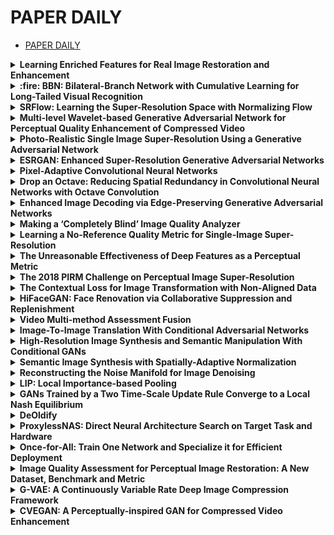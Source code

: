 # PAPER DAILY

- [PAPER DAILY](#paper-daily)

<details>
<summary><b>Learning Enriched Features for Real Image Restoration and Enhancement</b></summary>

MIRNet：注意力、多尺度的集大成网络。开源完善。声称是图像恢复的SOTA。ECCV 2020

- [tag] 图像增强
- [tag] 注意力

前人工作大多处理全分辨图像，或处理渐进的低分辨率表示。作者认为前者空域建模准确但语义建模不健壮，后者反之。本文希望在网络中保持高分辨率表示，同时从低分辨率表示中获取较好的语义信息。

大致集成了以下模块：多尺度卷积及其信息交互，空域和通道域注意力建模，基于注意力的多尺度特征融合。

经过如此繁杂的处理，作者认为提取的特征是enriched的。在多个image benchmark上达到了SOTA。

网络整体如图1所示，是一个块堆叠结构。每个块内部有两个多尺度残差块，多尺度残差块内部类似RANet结构，即降分辨率得到低分辨率表示，然后与高分辨率表示之间有交互。

![fig](../imgs/pd_201015_1.jpeg)

交互具有选择性，如图2所示，本质就是基于注意力融合。

![fig](../imgs/pd_201015_2.jpeg)

空域和通道域注意力见图3。一般操作。

![fig](../imgs/pd_201015_3.jpeg)

总的来说就是集大成，设计没啥特别的，但效果好（我怀疑速度很慢）。

</details>

<details>
<summary><b>:fire: BBN: Bilateral-Branch Network with Cumulative Learning for Long-Tailed Visual Recognition</b></summary>

BBN：分开训练特征提取和分类器。长尾分类当年SOTA。CVPR 2020

- [tag] 图像分类
- [tag] 长尾分布

首先作者揭示，广泛用于长尾分布的重采样技术，虽然会增强分类器的学习，但在一定程度上会损害特征学习。

之后是一个有趣的实验。作者先用三种方式训练网络，然后冻结主干网络（所谓的特征提取部分），从零重训分类器，得到如图2结果。本文的motivation就出来了。

![fig](../imgs/pd_201017_1.jpeg)

本文就希望同时兼顾二者的训练。

如图3，作者搭建了一个双路网络，称为BBN。在上路，数据是均匀采样的；在下路，数据是重均衡采样的。双路输出的特征通过加权组合，等价于双路的loss加权组合得到最终的loss。作者也将这种策略归为课程学习。

权重$\alpha$是变化的：在初始阶段更重视上路，在后期更重视下路。

具体而言，$\alpha = 1 - \left(\frac{T}{T_{max}}\right)^2$，$T$是epoch数。随着epoch增加，$\alpha$会加速减小。即给初始阶段提供了足够的时间。补充材料图7也说明了这一点，但貌似没有实验。

![fig](../imgs/pd_201017_2.jpeg)

注意特征提取模块的参数是共享的。

</details>

<details>
<summary><b>SRFlow: Learning the Super-Resolution Space with Normalizing Flow</b></summary>

SRFlow：基于Flow的生成方法。训练稳定，单一损失，变换结果简单，可逆。ECCV 2020

- [tag] 图像超分辨
- [tag] Flow
- [tag] 4 stars

> 20-10-17

SR问题是一个经典的病态问题，有很多可能的解。这一事实很重要，但被现有方法忽略了：现有方法是限定的（deterministic），基于重建loss和对抗loss的组合学习。

本文提出用归一化的flow完成SR，损失函数仅使用负对数似然。该方案更贴近病态问题的本质，也能够生成多样的输出。

最关键的还是灵活改变输出。

作者称，SRFlow的PSNR和perceptual quality metrics都超过了GAN方法，太强了。

具体而言，本文设计了一个conditional normalizing flow结构。所谓conditional，就是提供LR条件下，预测潜在的HR的条件分布。

从第三章开始的方法没有细看了。

</details>

<details>
<summary><b>Multi-level Wavelet-based Generative Adversarial Network for Perceptual Quality Enhancement of Compressed Video</b></summary>

MW-GAN：在小波域增强主观质量。ECCV 2020

- [tag] 压缩视频增强
- [tag] GANs
- [tag] 小波域
- [tag] 2 stars

> 20-10-17

Motivation（图2）：主观质量与高频分量高度相关。现有增强方法大多都无法提升甚至恶化主观质量。说明方法：观察小波变换后的高频分量的能量大小。

![fig](../imgs/pd_201017_3.jpeg)

网络设计（图3）：典型的GAN设计，只不过处理对象和训练标签都是图像的小波谱。

![fig](../imgs/pd_201017_4.jpeg)

loss由小波域重建loss、运动补偿loss和对抗loss组成。对抗loss是随着epoch增大逐渐参与进来的，运动补偿loss是逐渐退出的，小波域重建loss在不同子带上有不同权重。

小提示（和作者交流）：

- 虽然故事说主观与高频很相关，但权重是一样的，并非重点收敛高频子带或放弃低频子带。
- 在小波域和像素域监督其实没啥区别。在小波域监督也会导致模糊。
- 用RGB训练比在Y上训练效果更明显。
- Multi-level对抗监督的做法被广泛使用，效果不错。
- 对压缩图像而言，保真也是很重要的，因此不能像SR那样随意。

后记：

- 主观效果不明显，原因是去掉了perceptual loss。

</details>

<details>
<summary><b>Photo-Realistic Single Image Super-Resolution Using a Generative Adversarial Network</b></summary>

SRGAN：第一个实现4倍升采样的细节恢复网络。CVPR 2017

- [tag] 图像超分辨
- [tag] GANs
- [tag] 5 stars

> 20-10-18

训练loss由content loss和对抗loss组成。对抗loss会迫使结果更接近自然图像。content loss要求perceptual相似性（VGG中后端特征的相似性），而非像素level的相似性。

结果显示，SRGAN的MOS得分要显著高于传统CNN的结果。

由图2，PSNR和SSIM高的图像，其主观质量并非最高的。

数据集获取：将HR图像高斯模糊，然后降采样。

训练是交替优化鉴别器D和生成器G。鉴别器的优化目标是：

![fig](../imgs/pd_201018_1.jpeg)

很简单，就是要准确认出真实图像，并且识别出假图像。

生成器是B个结构相同的块组成的。升采样通过sub-pixel（重排）实现。

根据[44]的建议，网络没有使用最大池化，并且使用了$\alpha=0.2$的LeakyReLU。鉴别器网络是8层3x3卷积层，每一层通道数从64到512增加，隔2层翻1倍。当通道数翻倍时，图像长和宽减小1/2（因为是分类器）。

![fig](../imgs/pd_201018_2.jpeg)

生成器的loss采用组合形式：

![fig](../imgs/pd_201018_3.jpeg)

其中第一项是VGG loss，即经过预训练的19层VGG网络的第j次卷积后（经ReLU激活）、第i次最大池化前输出的特征图的MSE：

![fig](../imgs/pd_201018_4.jpeg)

$\phi$就是VGG参数。

第二项对抗loss，刻画生成图像与自然图像的差距，由监督器决定差距大小：

![fig](../imgs/pd_201018_5.jpeg)

根据[22]，为了使梯度表现更好，该式没有使用$\log{(1 - D)}$。想象一下，如果D输出趋于0，那么loss应该越大越好，因此式6更好。

作者对比了content loss用MSE，VGG22和VGG54的结果，发现VGG54的MOS分表现最好。

</details>

<details>
<summary><b>ESRGAN: Enhanced Super-Resolution Generative Adversarial Networks</b></summary>

ESRGAN：改进SRGAN的细节问题。ECCVW 2018

- [tag] 图像超分辨
- [tag] GANs
- [tag] 4 stars

> 20-10-18

改进：

- 使用Residual-in-Residual Dense Block。
  - 取消了BN操作。
  - RRDB输出经过scaling后传输。
- 参数初始化方差尽可能小。实验证实的。
- 让鉴别器分辨两个图像哪个更真实，而不是判断是否真实。
- VGG loss改为对比激活前的特征。

最后，为了权衡PSNR和感知质量，作者尝试了网络参数插值和图像插值，结果是前者更好。

ESRGAN的整体结构和SRGAN保持一致（图3），但细节被修改。见图4。

![fig](../imgs/pd_201018_6.jpeg)

![fig](../imgs/pd_201018_7.jpeg)

当训练数据和测试数据存在差距时，使用BN会导致伪影[26,32]。因此去除。所谓的Residual in Residual，就是大Residual嵌套小Residual。RRDB输出经过放缩后再并入主路，增强稳定性[35,26]。

鉴别器的loss和生成器的对抗loss分别改成了以下形式：

![fig](../imgs/pd_201018_8.jpeg)

其中RaD是指Relativistic average Discriminator：

![fig](../imgs/pd_201018_9.jpeg)

内部期望是在mini-batch上计算的。再具体：

![fig](../imgs/pd_201018_10.jpeg)

最后，作者将VGG loss改为未激活的对比。这是因为特征图稀疏，激活后几乎都是inactive的。

生成器的loss改为三项，即最后加上一个L1重建loss，见式3。

$$
L_G = L_{percep} + \lambda L_G^{Ra} + \eta L_1
$$

为了让PSNR和感知质量权衡，或抑制GAN导致的噪声，我们可以调整L1 loss和对抗loss的权重。但这样做很麻烦。

在训练阶段，我们先用L1 loss训练生成器。然后再用式3的组合loss训练整个GAN。

</details>

<details>
<summary><b>Pixel-Adaptive Convolutional Neural Networks</b></summary>

PAC：给卷积核乘以可学习的、spatially varying的权值。借鉴双边滤波器思想。CVPR 2019

- [tag] CNNs
- [tag] 注意力
- [tag] 4 stars

> 20-10-19

看这篇论文前，可以回忆[双边滤波器](https://www.cnblogs.com/wangguchangqing/p/6416401.html)。不同于高斯滤波器（仅考虑位置关系），双边滤波器引入了$\alpha$截尾均值滤波器，考虑像素灰度值之间的差异；然后两个滤波器相乘，就得到了双边滤波器。

作者仿照双边滤波器，提出了PAC。与自注意力方法或全动态方法不同，PAC和双边滤波器一样，仅仅关注局部，因此在一定程度上减小了计算量，实现更简单。

接下来就是讲故事了。

参数共享是CNNs的优势，也是其劣势。为了解决该劣势，作者提出用spatially varying的权值乘以滤波器权值；该varying权值是根据局部像素信息学习得到的。

可以简单证明，PAC是许多滤波器的一般化，即可以特化为众多滤波器，例如双边滤波器、一般卷积和池化等。

直观上看，我们迫使CNNs卷积核共享是不合理的。为了减小loss，CNNs不得不用有限的卷积核来卷积不同内容的特征图。

再进一步，当CNNs训练好以后，卷积核参数就不可变了。本文方法引入了可学习的倍乘参数，因此对于不同的输入图像，可以产生不同的倍乘参数，改变卷积核权值。

现有的卷积核大致可以分为两种：一种是预定义的，例如双边滤波器；另一种是全动态的，很难扩展到整个网络，因为计算复杂度太大了。PAC在二者之间，往下看。

传统卷积是这样的：

![fig](../imgs/pd_201019_1.jpeg)

i是卷积中心点。可见，卷积核W取值仅仅取决于相对位置差$p_i - p_j$，与内容无关。

为了让卷积核W取值与内容有关，我们把位置进行编码，再对编码信息卷积，即：

![fig](../imgs/pd_201019_2.jpeg)

但这样做（把特征映射到更高维空间），会导致卷积计算量庞大，卷积向量过于稀疏。

为了解决这一问题，作者采取了另一种方式：作者没有将特征往更高维空间映射后卷积，而是引入spatially varying的核K，让核对高维特征进行简单处理。

![fig](../imgs/pd_201019_3.jpeg)

例如K可以取高斯核。此时，f就被称为adaptive feature，而K被称为adaptive kernel。f可以自定义，例如将位置信息和色彩信息编码：$f = (x, y, r, g, b)$，也可以是学出来的。

![fig](../imgs/pd_201019_4.jpeg)

该方法可以特化为见过的卷积核。

- 当W为高斯滤波器时，双边滤波器就出现了。
- 当K恒等于1时，就是一般卷积；即不包含特殊的位置编码信息。
- 当K恒等于1，W恒等于1/(s^2)时，就是平均池化。

</details>

<details>
<summary><b>Drop an Octave: Reducing Spatial Redundancy in Convolutional Neural Networks with Octave Convolution</b></summary>

OctConv：低频卷积的特征图（表示）是可压缩的，进而减小内存需求和计算量。ICCV 2019

- [tag] CNNs
- [tag] 模型加速
- [tag] 频域
- [tag] 3 stars

> 20-10-21

在缩小低频通道尺寸的同时，设计了其与完整通道的交互方法。

![fig](../imgs/pd_201021_1.jpeg)

设置一个超参数$0<\alpha<1$，使得$\alpha \%$通道的分辨率是减半的，剩余通道的分辨率不变。这样，计算量和内存需求都降低了。

如何得到这样的特征图呢？在OctConv的输入端，对于划分为低分辨率通道的通道输入，会被高斯模糊后采样，分辨率就变为1/2x1/2了。然后才是OctConv，交互方法也很直观，见图：

![fig](../imgs/pd_201021_2.jpeg)

实验中对通道进行傅里叶变换，发现低频通道确实几乎只有低频，而完整通道高低频兼具。

作者称还能提高准确率。这一点或许和感受野扩大有关：缩小的通道上做卷积，相当于空洞卷积。

</details>

<details>
<summary><b>Enhanced Image Decoding via Edge-Preserving Generative Adversarial Networks</b></summary>

EP-GAN：用GAN增强解码视频质量。ICME 2018

- [tag] 压缩视频增强
- [tag] GANs
- [tag] 2 stars

> 20-10-30

在一般GAN的基础上加入一个图像边缘预测网络。用Sobel算子生成边缘map，在loss中惩罚生成边缘map与预测map的L2 loss。

预测map会和特征fuse，然后进一步处理。

仅考虑了JPEG；指标为PSNR-B，PSNR和SSIM。

</details>

<details>
<summary><b>Making a ‘Completely Blind’ Image Quality Analyzer</b></summary>

NIQE：通过衡量某些自然图像统计指标，给出图像的无参考质量评分。SPL 2012

- [tag] 无参考图像质量评估
- [tag] 5 stars

> 20-10-31

之前的NR IQA方法需要失真样本以及对应的人类主观评分。

而本文提出的Natural Image Quality Evaluator（NIQE）只需要自然图像，从中统计一些指标，从而摆脱了对训练数据的依赖。

即，NIQE不基于人类主观意见，也无需知道失真类型，而只考虑输入图像在一些自然指标上的表现情况。这种方法被称为NSS方法，即Natural Scene Statistic。

NIQE首先构建了一套quality aware的feature，然后将它们用multivariate Gaussian拟合。

上述feature可以通过一个NSS模型得到。那么，图像的质量就是两个MVG的距离：前者由自然图像的feature拟合得到，后者由输入图像的feature拟合得到。

首先要按照式1正则化。计算均值和方差都按高斯模板加权。由[10]，对于自然图像，高斯权重是合理的；但对失真图像，权重不一定满足高斯。因此自然图像和失真图像在正则化阶段就拉开了差距。

其次是选patch。作者认为人更关注纹理丰富区域，因此设置了一个方差阈值T。若方差大于T，则该patch被选择。

接下来是用零均值的generalized Gaussian distribution刻画像素x（相当于做一个变换）。该GGD有两个超参数$\alpha$和$\beta$，借助[14]的moment-matching方法可以预测。

对于自然图像，该刻画的空域连续性较强（[3]已证明）；但对有损图像，空域关联性就被破坏了。因此可以考虑水平、垂直方向的刻画的相关系数。

最后，分布的均值也有意义。

这样，4个方向，各4个参数，一共就有16个参数；加上自然图像和有损图像的分布均值，就是18个参数。最后，把图像高斯模糊后做因子为2的降采样，再得到18个参数，一共36个参数。

最后最后，我们用最大似然法，用一个MVG拟合这36个参数。

最终的NIQE，也即图像质量评分，就是两个MVG的距离，如式10。

</details>

<details>
<summary><b>Learning a No-Reference Quality Metric for Single-Image Super-Resolution</b></summary>

Ma：早期无参考质量评估方法。CVIU 2016

- [tag] 无参考质量评估
- [tag] 3 stars

> 20-10-31

简单来说，本文首先建立了MOS库，然后基于此训练网络。本文方法也是评估图像的统计特性，而不是衡量失真。

由于图片较多，因此作者采用绝对评分，而非相对评分（否则就更多了）。

具体而言，本文用3种指标来评估超分辨图像的质量：DCT、DWT和空域PCA，最后用随机森林回归。

实测慢的一批。分数从0到10，越高越好。

</details>

<details>
<summary><b>The Unreasonable Effectiveness of Deep Features as a Perceptual Metric</b></summary>

LPIPS：深度网络普遍会生成类似的感知效果。感知loss可以在其他high-level任务上训练，效果都能远超low-level metrics。CVPR 2018

- [tag] 有参考图像质量评估
- [tag] 3 stars

> 20-10-31

![img](../imgs/pd_201031_4.jpg)

开篇就很有意思：深度网络及特征的比较判断更接近人类。

作者尝试了各种各样的网络，结果都类似。作者结论：深度网络存在普遍性的perceptual similarity。

这篇文章提了我想问的问题：VGG perceptual feature一定要从分类任务中得到吗？实验发现，并不是的！如自监督任务puzzle，也能胜任！甚至一个简单的自监督网络加上K means分类器，也能胜任，而且远比SSIM等好！但训练是必要的，随机初始化网络表现不好。

本文提出了一个BAPPS数据库，其只考虑pair内部谁更像，而非MOS分。

数据库中都是64x64的块。这是因为，当图片较大时，人们可能考虑图像的语义相似性，而非low-level视觉效果。

这种对比建库有一个问题：实验者可能会将同一套标准贯穿整个实验，从而较快完成实验，那么判断就有主观偏见了。因此作者还引入了JND实验，让实验者回答两张图片是否不同。相似的图像最容易混淆。显然，好的指标应该从最容易混淆到最不容易混淆的样本中都采样。结果发现40%回答都是找不出区别。

最后，网络用的是最轻量级的SqueezeNet。3个方案：lin，固定W，仅训练FC；tune：fine-tune所有参数；scratch：全部从头训练。三者在实验中表现差不多。

如图3，LPIPS会把所有layer的输出正则化，乘以权重W，然后取L2。还训练了一个小网络G，根据距离d，判断h（0或1，相似与否）。

</details>

<details>
<summary><b>The 2018 PIRM Challenge on Perceptual Image Super-Resolution</b></summary>

PIRM：提出PI指标。ECCVW 2018

- [tag] 图像超分辨
- [tag] Challenge
- [tag] 无参考图像质量评估
- [tag] 3 stars

> 20-10-31

PSNR和SSIM等刻画的是distortion，而这些指标与perceptual quality有差异。

并且，[1]认为这种差异无法通过提出更好的distortion指标加以缓解。因为tradeoff是客观存在的。

![img](../imgs/pd_201031_1.jpg)

本次PIRM（Perceptual Image Restoration and Manipulation）是第一次提出用坐标系来刻画tradeoff的竞赛。

由于缺乏通用的评价指标，perceptual类的竞赛之前是不存在的。

竞赛数据集是bicubic下采样的。

竞赛指标为RMSE和PI。RMSE是测试集所有图像的MSE取平均后开根号，PI是：

$$
\text{PI} = \frac{1}{2} ((10 - \text{Ma}) + \text{NIQE})
$$

如此构造的PI是无参考的。

作者实验发现PI和主观分数MOS相关系数达到了0.83，挺高。

![img](../imgs/pd_201031_2.jpg)

本文分析挑战结果，也指出：不是所有图像都是公平的（参见图8左），SR图像也有难易之分。

此外作者认为，现有的方法无法同时很好地重建texture和structure。如图8右，石雕强调structure，而大楼的texture更丰富。

![img](../imgs/pd_201031_3.jpg)

如图，LPIPS在整体上和MOS分正相关，但在高MOS段是负相关。

</details>

<details>
<summary><b>The Contextual Loss for Image Transformation with Non-Aligned Data</b></summary>

Contextual loss：风格迁移不存在pair data，如何训练GAN？进一步，如何实现特定区域的风格迁移，例如人脸？ECCV 2018

- [tag] 风格迁移
- [tag] GANs
- [tag] 3 stars

> 20-10-31

通常GANs都依赖于pair data，因为loss需要刻画相似性。而本文提出不需要pair data的loss。

当时的loss分为三类：一类是pixel-to-pixel的，例如L2；另一类是global的，例如Gram loss；还有一类是GAN loss。

Gram loss可以用于unpaired或unaligned的数据，但它作用效果为整张图（我的理解为整张图片都有迁移风格）。有时我们只希望让特定区域被迁移，例如人脸。

本文方法简单粗暴：只监督特征的相似性，不考虑像素域相似性。

![img](../imgs/pd_201031_5.jpg)

思路很直接，如上图。如果图像X和Y的大量特征都能一一接近，那么X和Y就是相似的；否则就是不相似的。例如在b中，大量x找不到配对y。

显然，最简单的刻画，就是每个y距离其最近x的距离，然后对所有y求和。如果用CX表示相似性，那么距离越近，相似性就越大，所以是max：

$$
\text{CX(X,Y)} = \frac{1}{N} \sum_j {\max_i} \text{CX}_{i,j}
$$

光是这样不行。我们希望这种相似性与整体距离无关，即，迁移风格可以出现在图像任意位置，而并不一定是原本的位置。经过式2和3操作，相似性w一定是在0和1之间；然后再用所有w之和进行归一化，使他们和为1。

相似性越低，loss越大，因此取负对数即可，如式5。

</details>

<details>
<summary><b>HiFaceGAN: Face Renovation via Collaborative Suppression and Replenishment</b></summary>

HiFaceGAN：在SPADE基础上，针对恢复问题进行的改进。ACM 2020

- [tag] 人脸图像增强
- [tag] GANs
- [tag] 3 stars

> 20-10-31

本文要解决人脸的盲增强。本文称自己为dual-blind，因为有的方法需要GT（single-blind），还有的方法需要先验（例如landmark和语义分割信息），但HiFaceGAN都不需要。

本文的对比算法中，ESRGAN引入了新的噪声，而其他算法几乎没有帮助。

结构上，G使用了UNet架构，确实能实现multi-stage效果。所谓suppression就是UNet的压缩通路，所谓replenishment就是UNet的解码通路。作者的故事：压制失真，恢复细节。

在细节上，一般卷积的问题是平移不变性。显然，背景和人脸区域最好有不同的处理。因此改进卷积为式2。为了体现对称性，干脆取其为自身内积。内积结果用来加权卷积。如图4。

解码模块使用SPADE。实际上和SPADE使用分割图很不一样，这是作者的故事罢了，并且增加了参数规模和学习能力。

在loss方面，采用了GAN loss，VGG预训练的perceptual loss和多尺度特征匹配loss[53]的组合。没有使用L1/L2 loss。

由于HiFaceGAN不依赖于人脸先验，因此可以用于其他任务。

后记：原SPADE的输入是instance map，而HiFaceGAN输入的是16像素的人脸图。作者认为，该任务类似于纹理字典学习，instance map只能提供10个label，因此针对10种目标学习特定的纹理；而16像素人脸能提供更加细粒度的学习，因此细节恢复效果更好。从溶解实验也能看到，从SPADE到16xFace的增益是巨大的。这也是本文的主要贡献。至于自注意力的conv，只是小贡献。

后记：自注意力是通过LIP方法建模的。不是本文的贡献。

</details>

<details>
<summary><b>Video Multi-method Assessment Fusion</b></summary>

[VMAF](https://netflixtechblog.com/toward-a-practical-perceptual-video-quality-metric-653f208b9652)：Netflix商用视频质量评估方法。源于2016，2020仍在维护

- [tag] 无参考视频质量评估
- [tag] 4 stars

> 20-11-2

- [Blog1](https://netflixtechblog.com/toward-a-practical-perceptual-video-quality-metric-653f208b9652)
- [Blog2](https://netflixtechblog.com/vmaf-the-journey-continues-44b51ee9ed12)

在工作过程中，作者发现：他们接触的视频的编码格式、分辨率、内容太丰富了，很难用主观评价（Expert viewing）来评价视频质量。而PSNR、SSIM等离人类perceptual太远，这我们都知道。于是作者开始思考VMAF。

有几点要求：smooth video playback，低噪，在有限带宽和受限的设备下主观效果尽可能好。

有相当多的学者已经验证了VMAF的优越性：在4K，gaming等content上，VMAF和perceptual quality最为接近。VMAF甚至被用来决策最优编码策略。

</details>

<details>
<summary><b>Image-To-Image Translation With Conditional Adversarial Networks</b></summary>

pix2pix：提出结合L1 loss和GAN loss，使GAN在保真情况下具有一定创造性。可能是第一篇用GANs做图像转换的。CVPR 2017

- [tag] 图像转换
- [tag] GANs
- [tag] 4 stars

> 20-11-4

conditional GANs是输入随机噪声z，同时输入图像x，通过改变噪声，产生新的输出y。loss是GAN loss。

前人工作发现，加上L2 loss可以更保真。作者在本文中尝试用L1 loss，和L2相比不会过于模糊。

在conditional GANs的基础上，作者尝试去掉z，而直接输入x。结果发现，网络仍然能正常学习x到y的映射，但映射类似delta，是deterministic的，缺乏随机性。

加上z实际上也没有太好的效果，作者发现网络会学会忽略这一噪声z。

作者还尝试了用dropout产生噪声，结果发现随机性很小。这一问题仍然没有解决。

在网络设计上，生成器用的是UNet。这种信息传递结构对上色等任务非常重要。对于鉴别器，本文采用的是PatchGAN，即在patch上计算loss，再取平均，实验发现高频细节恢复效果更好。

</details>

<details>
<summary><b>High-Resolution Image Synthesis and Semantic Manipulation With Conditional GANs</b></summary>

pix2pixHD：生成高分辨率图像。CVPR 2018

- [tag] 图像转换
- [tag] GANs
- [tag] 语义分割信息
- [tag] 4 stars

> 20-11-4

以往的方法无法很好地生成高分辨图像。为了实现这个目标，作者提出了几点方法：

![im](../imgs/pd_201104_4.jpeg)

第一，设计两个生成器，小生成器G1建模global降采样的小图像，相关特征输入大生成器G2建模大图像。有点像UNet的思路。

第二，D在多尺度上衡量loss。G loss中除了perceptual和PatchGAN loss，还用feature matching loss替换了L2/L1 loss。即，输入鉴别器，计算特征的相似性。之所以不监督L1/L2，是不希望保真和平滑。

第三，用instance map而不是label，防止多个同类instance相邻导致map糊成一片。同时，instance map作为condition，可以使网络具有随机性，甚至可以编辑生成图像。

</details>

<details>
<summary><b>Semantic Image Synthesis with Spatially-Adaptive Normalization</b></summary>

SPADE：同时控制style和semantic。CVPR 2019

- [tag] 图像生成
- [tag] GANs
- [tag] 4 stars

> 20-11-4

![im](../imgs/pd_201104_1.jpeg)

作者称该方法为spatially-adaptive normalization。当提供图像语义信息时，可产生如图结果。

整体网络：

![im](../imgs/pd_201104_2.jpeg)

语义分割map会持续输入decoder。偶尔需要downsample以正常输入。

具体而言，SPADE就是一个对normalize后的feature map的仿射变换：

![im](../imgs/pd_201104_3.jpeg)

注意，SPADE的输入是分割图，即map是该所谓conditional GAN的输入条件。而一般的BN之类都属于无条件归一化。

起名为denormalize，实际上就是仿射变换。

为什么传统的条件输入方法无效？假设现在只有单类别，经过normalize和卷积后，就失去了所有信息（又变成0均值），因此输出是平凡的。参见第3页。

作者认为，encoder处理的是style，而SPADE处理的是semantic。因此，我们给图4加入encoder，输入为具有目标style的图片，那么输出图像就同时具有semantic和目标style。这就是为什么如图1可以在两个维度变换。

loss和pix2pixHD一样，除了将L2改为hinge loss。实验发现每一项loss都很重要，少一个都不行。监督器用的也是pix2pixHD中的multi-scale discriminator。

</details>

<details>
<summary><b>Reconstructing the Noise Manifold for Image Denoising</b></summary>

迫使GAN学习和鉴别噪声流形。ECCV 2020

- [tag] 图像去噪
- [tag] GANs
- [tag] 3 stars

> 20-11-11

图像本身是高维的，但噪声是低维的。建模噪声（残差）比建模自然图像更简单。因此要用GAN学习噪声流形。

其实大家几乎都在用短连接结构，包括GAN也是。本文特别的是：让鉴别器也在残差上操作。同时，学习的噪声包括各种手机、相机、传感器产生的噪声，从而实现盲去噪。

本文指标是PSNR和SSIM。我比较怀疑该工作的训练过程。

有个问题：噪声和图像本身可能是耦合的。作者强调这种方法对object-independent友好。

</details>

<details>
<summary><b>LIP: Local Importance-based Pooling</b></summary>

LIP：加权池化，权重是可学习的。ICCV 2019

- [tag] 自注意力
- [tag] 3 stars

> 20-11-16

我们常用空域降采样，来扩大感受野、降低计算量。常见的有平均池化、最大池化和跨步卷积。

但这些降采样都是盲目的，会丢失信息。因此本文提出加权池化，权重是可学习的。

实现方式很简单：

![fig](../imgs/pd_201116_1.jpeg)

其中的logit可以通过各种可学习的网络G习得，然后注意用`exp`处理，使之非负且易于优化。本文使用的是FCN。

注意，由于是池化，因此将stride设为2，padding设为1，就可以将边长降为1/2了。

</details>

<details>
<summary><b>GANs Trained by a Two Time-Scale Update Rule Converge to a Local Nash Equilibrium</b></summary>

TTUR：一个简单的GANs稳定收敛方法。本文还引入了Fréchet Inception Distance（FID），一种比inception更好的GANs评估方法。NIPS 2017

- [tag] GANs
- [tag] 4 stars

让discriminator和generator分别收敛。利用stochastic approximation理论，可以证明TTUR能使GANs在弱条件下收敛到stationary local Nash equilibrium。

由于GANs是二者的博弈，因此最终的结果是一种纳什均衡。而梯度下降法显然可能导致不收敛。由于梯度法本身是一种局部最优方法，因此得到的结果也只满足局部纳什均衡。具体定义：

> If there exists a local neighborhood around a point in parameter space where neither the generator nor the discriminator can unilaterally decrease their respective losses, then we call this point a local Nash equilibrium.

即如果无法自顾自地更优，而只能通过牺牲另一方的性能换取自身更优，那么经过迭代后，这种平衡会被破坏，因此就不是纳什均衡。

主要观点：discriminator应该具有更大的学习率。即使generator在变化，只要其变化率足够小，那么discriminator仍然能准确感知，从而达到均衡；反之，generator剧烈变化会使得网络不断进入新的环境，从而使得discriminator难以收敛。

</details>

<details>
<summary><b>DeOldify</b></summary>

一个老黑白照片上色的深度学习项目，[[主页]](https://github.com/jantic/DeOldify)。2020仍在维护

- [tag] 图像增强
- [tag] 图像上色
- [tag] GANs
- [tag] 4 stars

> 20-11-23

技术细节包括：

- 预训练U-Net作为generator。
- spectral normalization
- self-attention
- two time-scale update rules
- [NoGAN](https://github.com/jantic/DeOldify#what-is-nogan)
- perceptual loss + critic loss

其中，NoGAN非常重要。作者认为，GAN的训练不重要，其组成成分的分开的、有针对性的预训练才是最重要的。这些预训练能够解决GAN的诸多问题。

作者称DeOldify是第一个采用类似策略的。但我在ESRGAN上也见到了。

一般的progressive GAN需要花好几天的时间才能保证训练的稳定收敛。而这种预训练能更好地解决问题，且真正的GAN训练只需要花一点点时间。

而TTUR会强调鉴别器的训练，因此和NoGAN非常搭。

</details>

<details>
<summary><b>ProxylessNAS: Direct Neural Architecture Search on Target Task and Hardware</b></summary>

ProxylessNAS：第一个考虑硬件latency的NAS；不会因为候选集增大而显存溢出。ICLR 2019

- [tag] NAS
- [tag] 3 stars

> 20-12-14

**问题**：NAS在性能和资源消耗上难以共同优化。对于可差分NAS，它们连续化表征网络结构，问题是显卡消耗随着网络子集扩增线性增加。对于使用proxy任务的NAS（例如只训练几个block），精度不佳。

**目标**：解决可差分NAS的显存消耗问题，直接学习结构，无需使用proxy tasks。优化目标不仅有target task性能，还有在hardware上的延迟等。

**解决1**：首先设置一个over-parameterized的超大网络，然后将NAS视为path-level pruning的过程。每一条path都有一个可学习参数，来决定其重要性。这样，训练过程中不需要任何meta-controller。

**解决2**：仅考虑解决1，随着路径集越来越大，显存会爆炸。为解决该问题，在训练时，仅当前考虑路径会被激活，其他路径都被冻结。

![fig](../imgs/pd_201214_1.jpeg)

具体而言，训练是两步交替迭代的。

- 先固定重要性指标（architecture parameter），迭代网络参数。此时（当前batch的）binary gate是随机生成的（概率即根据归一化的重要性指标），即不知道哪条路径会被训练（其他路径会被冻结）。
- 再更新重要性指标。此时网络参数冻结。而重要性指标实际上并不在计算图里，是无法直接根据loss迭代的。以下细讲。
- 重复以上过程。

为了实现第二步，作者借鉴了BinaryConnect的方法。

![fig](../imgs/pd_201214_2.jpeg)

简单来说，就是将loss关于概率p的梯度，转换成了loss关于g的梯度。然而注意，这一项与N项输出都有关，因此需要存储N项的输出，显存需求仍然很高。

为了解决这一问题，作者思考：如果某一个路径是最优的，那么该路径与其他路径两两比较也会是最优的。具体而言，作者每一次随机采样两条路径，计算式4。

**解决3**：进一步考虑hardware的latency。由于该指标难以差分，因此作者将其连续化，并将其作为regularization loss进行优化。此外，作者还提供了一种强化学习方法来处理hardware指标。

作者设计了一个latency预测网络。最终的latency就是每条路径的latency预测的加权平均。实际上，latency loss只与重要性指标相关：因为涉及到权重。latency loss不会影响网络参数。

我的大致理解：例如文中提供了7种可选模块。首先，我们要训练latency预测器，输入是网络的一些关键参数，例如卷积核尺寸、输入尺寸、输出尺寸，输出gt就是该模块在某硬件上的latency。收敛以后就冻结。由于latency loss就定义为预测器输出乘以重要性指标，因此latency loss关于重要性指标的梯度就是预测器输出，物理意义就是latency。因此，latency越大，loss理论上越大（若预测网络训练得足够准确）。

最终，latency loss要乘一个tradeoff系数$\lambda$，和性能loss相加。

</details>

<details>
<summary><b>Once-for-All: Train One Network and Specialize it for Efficient Deployment</b></summary>

OFA：只需要训练一个大网络，不同tradeoff属性的小网络可以从中获取。ICLR 2020

- [tag] 网络剪裁
- [tag] 网络加速
- [tag] NAS
- [tag] 3 stars

> 20-12-12

**目标**：NAS是边训练边搜索，而且只能得到一个网络。本文提出的OFA，只需要训练一次。当训练完成后，我们直接从中获取子网络，作为所需网络，而无需再训练。最终，作者可以获得超过1e+19个子网络，每一个子网络的tradeoff都不尽相同。换句话说，作者分离了training和search。search阶段无需training。

**训练难题**：训练目标是同时提高所有子网络的精度。然而子网络太多，全部考虑在计算上太复杂。而随机采样子网络，则会导致精度下降。本质难题在于：所有子网络是耦合的，牵一发而动全身。

**训练方法**：

- 网络是一个常用的块堆叠结构，分辨率不断降低，而通道数不断增加。降分辨率通过步长为2的卷积实现。
- 例如，这是一个5个块的网络，每个块的层数可选2、3、4，每一层的宽度成长率和卷积核尺寸都有3种选择，那么大概就有$\left(9^2+9^3+9^4\right)^5 \approx 2e{+19}$个可选子网络。
- 渐进收缩（progressive shrinking）。先训练大网络，再fine-tune小网络。如图3，首先在输入分辨率上可任选（elastic），然后依次变化kernel size、depth和width。每一次变动，本质上是扩大采样池，让更多子网络参与训练。
- 注意，大网络和小网络的权值是包含关系，不是独立的。如图5，对于卷积核尺寸，7x7卷积核挖掉边缘，经过变换后就得到了5x5卷积核；对于深度，3层网络就是4层网络的前3层。如图6，首先计算每一个通道的L1范数，根据从大到小排列，然后3通道就是4通道的前3大通道。
- 由于子网络仅仅是在预训练好的大网络上fine-tune，因此网络之间的扰动会比较小。如果从小到大训练，显然权值会很不准确且变化剧烈。
- 训练仅考虑精度。

![fig](../imgs/pd_201212_1.jpeg)

![fig](../imgs/pd_201212_2.jpeg)

**搜索方法**：

- 选择16K个子网络，在10K验证集图片上测定精度和延迟，分别训练一个精度和延迟预测器。
- 具体搜索方法为evolutionary search。
- 根据附录A，精度预测器是一个3层FC，中间层有400个隐藏单元。网络的每一层的卷积核尺寸和宽度成长率被编码为one-hot向量，然后输入FC。效果还行吧，预测精度和实际精度的RMSE最好在0.21%，最差在15%以上。
- 延迟预测器参见ProxylessNAS。

全文偏工程，但井井有条，而且实验充分让人信服。

</details>

<details>
<summary><b>Image Quality Assessment for Perceptual Image Restoration: A New Dataset, Benchmark and Metric</b></summary>

PIPAL：评估用于IR的FR-IQA方法，特别是评估在GAN IR任务上的表现，并尝试改进。ECCV 2020

- [tag] 图像质量评估
- [tag] 建库
- [tag] 3 stars

> 20-12-14

**问题1**：作者发现，现有的IQA方法，如PSNR、PI等指标，其结果与图像主观质量不完全一致。特别是无法公平地评估GAN IR方法，原因是无法分辨GAN生成的纹理以及真实的细节。

**解决1**：首次建立了一个关于GAN的image restoration图像的库，称为Perceptual Image Processing ALgorithms（PIPAL）。库中包含1.13 million个主观评价结果，基于可靠的Elo system。

**建库方法**：选择纹理丰富的patch，用40种失真予以降质。失真类型见表10，其中一些是降质程度较轻的通用降质方法；其余是相关IR方法中，先降质，然后SR或去噪。增强通常会产生新的噪声，例如GAN的噪声，因此先降质后增强也算一种失真类型。

**Elo system**：一种可拓展、可靠的基于概率的打分机制。作为对比：五分制容易引入bias；两两比较打分的工作量非常大，而且无法输出MOS分。具体参见论文第六页。

**发现**：LPIPS等指标比PSNR和PI指标更适用于评估IR方法，特别是GAN方法。

**实验结果**：

- 相关性最高的指标PieAPP，也仅达到0.7左右。当然这是在PIPAL库上的结果。
- 不同指标在不同失真上表现不同。但评价GAN SR结果时，CC不约而同都很低，几乎不高于0.5；并且PSNR结果特别低（要注意是失真较轻微的情况下）。
- LPIPS、PieAPP和DISTS表现较好。NIQE和PI表现次之。
- ESRGAN在MOS和LPIPS上表现最出色，但在PSNR、SSIM、PI、Ma和NIQE上表现糟糕。

**问题2**：现有IQA方法对空域的misalignment容错率低。但实验不严谨，大部分是说理。有一定道理，例如人对misalignment不敏感（只要shape不变，位置变化难以察觉），但FR-IQA方法对此敏感。

**解决2**：先用L2池化代替原本的池化层；然后，提出不仅仅是点对点评估，而是点对邻域评估。具体略，参见论文。

</details>

<details>
<summary><b>G-VAE: A Continuously Variable Rate Deep Image Compression Framework</b></summary>

Gained VAE：学习JPEG的量化系数table，通过学习一对量化权值矩阵，实现单网络-多率失真性能。

在encoder末端和decoder前端加一对gain units，貌似是一对权值矩阵。每一个权值列向量代表对通道的线性组合权重，是在某特定lambda下训练得到的。
因此，不同lambda对应不同列向量，因此该矩阵涵盖了大部分率失真情况。
通过对两个列向量插值，可以实现率失真性能的连续过渡。

![fig1](../imgs/pd_210104_1.jpeg)

- [tag] 图像压缩
- [tag] 率失真控制
- [tag] JPEG
- [tag] 3 stars

> 21-1-4

我们希望只训练一个压缩网络，具有多种率失真性能。然而，现有方法都会降低性能。why？

本文加入了一对gain和inverse gain unit。
unit的kernel element是一个gain matrix，包含几个gain vectors。
每个gain vector对应一个率失真设置（例如训练时的lambda）。
联合优化。
通过对两个vector插值，可以连续变化率失真性能。

类似JPEG，为了实现不同的压缩比，JPEG内置了一个table，在不同压缩比下对权重进行不同的加权。
同理，本文也提供了这样的table。不同的是：1，本文的matrix可学习；2，本文的matrix实际上是一组权值向量；实验中设为6组，即在6中lambda下训练得到（训练时随机抽取一列）。

</details>

<details>
<summary><b>CVEGAN: A Perceptually-inspired GAN for Compressed Video Enhancement</b></summary>



</details>
